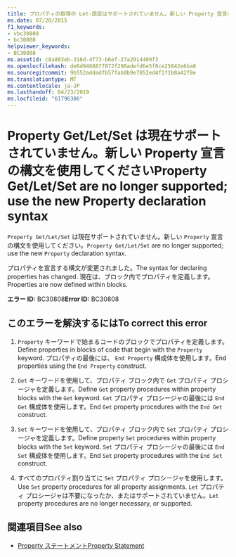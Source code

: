 ```yaml
---
title: プロパティの取得の Let-設定はサポートされていません。新しい Property 宣言の構文を使用して、
ms.date: 07/20/2015
f1_keywords:
- vbc30808
- bc30808
helpviewer_keywords:
- BC30808
ms.assetid: c8a803eb-316d-4f73-b6ef-27a2914409f3
ms.openlocfilehash: de6d9468877872f290adefd6e5f0ce25842e6ba8
ms.sourcegitcommit: 9b552addadfb57fab0b9e7852ed4f1f1b8a42f8e
ms.translationtype: MT
ms.contentlocale: ja-JP
ms.lasthandoff: 04/23/2019
ms.locfileid: "61796306"
---
```

# <a name="property-getletset-are-no-longer-supported-use-the-new-property-declaration-syntax"></a><span data-ttu-id="d27eb-102">Property Get/Let/Set は現在サポートされていません。新しい Property 宣言の構文を使用してください</span><span class="sxs-lookup"><span data-stu-id="d27eb-102">Property Get/Let/Set are no longer supported; use the new Property declaration syntax</span></span>
<span data-ttu-id="d27eb-103">`Property Get/Let/Set` は現在サポートされていません。新しい `Property` 宣言の構文を使用してください。</span><span class="sxs-lookup"><span data-stu-id="d27eb-103">`Property Get/Let/Set` are no longer supported; use the new `Property` declaration syntax.</span></span>  
  
 <span data-ttu-id="d27eb-104">プロパティを宣言する構文が変更されました。</span><span class="sxs-lookup"><span data-stu-id="d27eb-104">The syntax for declaring properties has changed.</span></span> <span data-ttu-id="d27eb-105">現在は、ブロック内でプロパティを定義します。</span><span class="sxs-lookup"><span data-stu-id="d27eb-105">Properties are now defined within blocks.</span></span>  
  
 <span data-ttu-id="d27eb-106">**エラー ID:** BC30808</span><span class="sxs-lookup"><span data-stu-id="d27eb-106">**Error ID:** BC30808</span></span>  
  
## <a name="to-correct-this-error"></a><span data-ttu-id="d27eb-107">このエラーを解決するには</span><span class="sxs-lookup"><span data-stu-id="d27eb-107">To correct this error</span></span>  
  
1. <span data-ttu-id="d27eb-108">`Property` キーワードで始まるコードのブロックでプロパティを定義します。</span><span class="sxs-lookup"><span data-stu-id="d27eb-108">Define properties in blocks of code that begin with the `Property` keyword.</span></span> <span data-ttu-id="d27eb-109">プロパティの最後には、 `End Property` 構成体を使用します。</span><span class="sxs-lookup"><span data-stu-id="d27eb-109">End properties using the `End Property` construct.</span></span>  
  
2. <span data-ttu-id="d27eb-110">`Get` キーワードを使用して、プロパティ ブロック内で `Get` プロパティ プロシージャを定義します。</span><span class="sxs-lookup"><span data-stu-id="d27eb-110">Define `Get` property procedures within property blocks with the `Get` keyword.</span></span> <span data-ttu-id="d27eb-111">`Get` プロパティ プロシージャの最後には `End Get` 構成体を使用します。</span><span class="sxs-lookup"><span data-stu-id="d27eb-111">End `Get` property procedures with the `End Get` construct.</span></span>  
  
3. <span data-ttu-id="d27eb-112">`Set` キーワードを使用して、プロパティ ブロック内で `Set` プロパティ プロシージャを定義します。</span><span class="sxs-lookup"><span data-stu-id="d27eb-112">Define property `Set` procedures within property blocks with the `Set` keyword.</span></span> <span data-ttu-id="d27eb-113">`Set` プロパティ プロシージャの最後には `End Set` 構成体を使用します。</span><span class="sxs-lookup"><span data-stu-id="d27eb-113">End `Set` property procedures with the `End Set` construct.</span></span>  
  
4. <span data-ttu-id="d27eb-114">すべてのプロパティ割り当てに `Set` プロパティ プロシージャを使用します。</span><span class="sxs-lookup"><span data-stu-id="d27eb-114">Use `Set` property procedures for all property assignments.</span></span> <span data-ttu-id="d27eb-115">`Let` プロパティ プロシージャは不要になったか、またはサポートされていません。</span><span class="sxs-lookup"><span data-stu-id="d27eb-115">`Let` property procedures are no longer necessary, or supported.</span></span>  
  
## <a name="see-also"></a><span data-ttu-id="d27eb-116">関連項目</span><span class="sxs-lookup"><span data-stu-id="d27eb-116">See also</span></span>

- [<span data-ttu-id="d27eb-117">Property ステートメント</span><span class="sxs-lookup"><span data-stu-id="d27eb-117">Property Statement</span></span>](../../visual-basic/language-reference/statements/property-statement.md)
